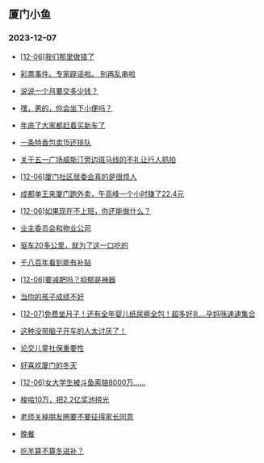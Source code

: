 ## 厦门小鱼 
### 2023-12-07

+ [[12-06]我们那里做错了](http://bbs.xmfish.com/read-htm-tid-18116530.html)

+ [彩票事件。专家辟谣啦。 别再乱串啦](http://bbs.xmfish.com/read-htm-tid-18116527.html)

+ [说说一个月要交多少钱？](http://bbs.xmfish.com/read-htm-tid-18116671.html)

+ [嘿，男的，你会坐下小便吗？](http://bbs.xmfish.com/read-htm-tid-18116532.html)

+ [年底了大家都赶着买新车了](http://bbs.xmfish.com/read-htm-tid-18116697.html)

+ [一条特香包卖15还排队](http://bbs.xmfish.com/read-htm-tid-18116739.html)

+ [关于五一广场威斯汀旁边斑马线的不礼让行人抓拍](http://bbs.xmfish.com/read-htm-tid-18116511.html)

+ [[12-06]厦门社区居委会真的是很烦人](http://bbs.xmfish.com/read-htm-tid-18116854.html)

+ [成都单王来厦门跑外卖，午高峰一个小时赚了22.4元](http://bbs.xmfish.com/read-htm-tid-18116780.html)

+ [[12-06]如果现在不上班，你还能做什么？](http://bbs.xmfish.com/read-htm-tid-18116783.html)

+ [业主委员会和物业公司](http://bbs.xmfish.com/read-htm-tid-18116696.html)

+ [驱车20多公里，就为了这一口吃的](http://bbs.xmfish.com/read-htm-tid-18116869.html)

+ [千八百年看到能有补贴](http://bbs.xmfish.com/read-htm-tid-18116741.html)

+ [[12-06]要减肥吗？抑郁是神器](http://bbs.xmfish.com/read-htm-tid-18116820.html)

+ [当你的孩子成绩不好](http://bbs.xmfish.com/read-htm-tid-18116940.html)

+ [[12-07]免费坐月子！还有全年婴儿纸尿裤全包！超多好礼…孕妈咪速速集合](http://bbs.xmfish.com/read-htm-tid-18117195.html)

+ [这种没带脑子开车的人太讨厌了！](http://bbs.xmfish.com/read-htm-tid-18116781.html)

+ [论交儿童社保重要性](http://bbs.xmfish.com/read-htm-tid-18116993.html)

+ [好喜欢厦门的冬天](http://bbs.xmfish.com/read-htm-tid-18116954.html)

+ [[12-06]女大学生被斗鱼索赔8000万……](http://bbs.xmfish.com/read-htm-tid-18116828.html)

+ [梭哈10万，把2.2亿奖池捞光](http://bbs.xmfish.com/read-htm-tid-18116989.html)

+ [老师关掉朋友圈要不要征得家长同意](http://bbs.xmfish.com/read-htm-tid-18116915.html)

+ [晚餐](http://bbs.xmfish.com/read-htm-tid-18116942.html)

+ [吃羊算不算冬进补？](http://bbs.xmfish.com/read-htm-tid-18116970.html)

